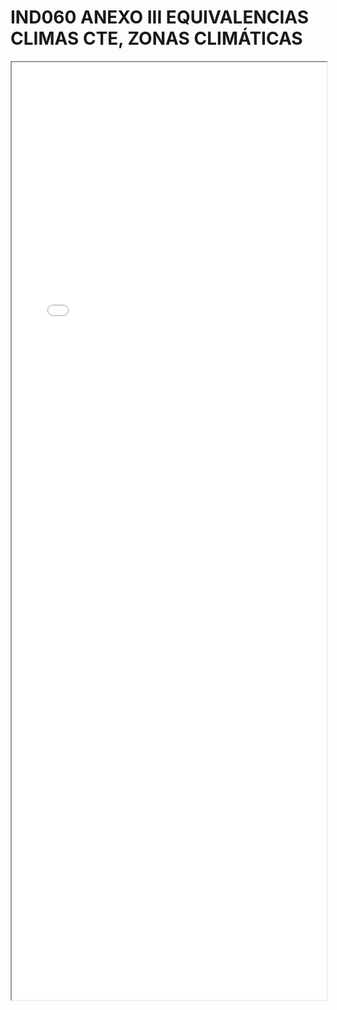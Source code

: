 
# IND060 ANEXO III EQUIVALENCIAS CLIMAS CTE, ZONAS CLIMÁTICAS

<iframe src="../IND060 ANEXO III EQUIVALENCIAS CLIMAS CTE, ZONAS CLIMÁTICAS.pdf" width="100%" height="1500px"></iframe>

